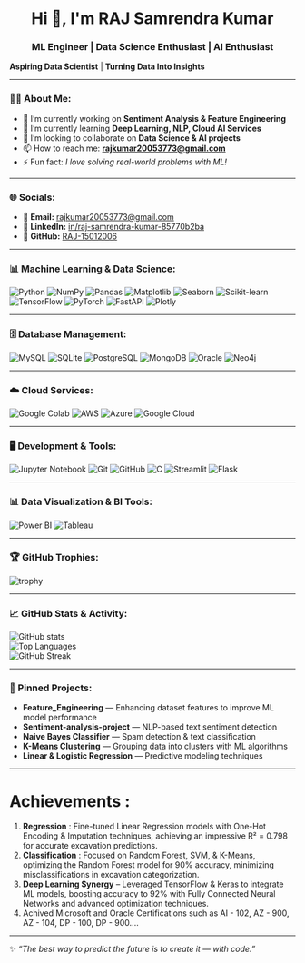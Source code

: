 <!-- Hi Section -->
<h1 align="center">Hi 👋, I'm RAJ Samrendra Kumar</h1>
<h3 align="center">ML Engineer | Data Science Enthusiast | AI Enthusiast</h3>

**Aspiring Data Scientist** | **Turning Data Into Insights**

---

### 👨‍💻 About Me:
- 🔭 I’m currently working on **Sentiment Analysis & Feature Engineering**  
- 🌱 I’m currently learning **Deep Learning, NLP, Cloud AI Services**  
- 👯 I’m looking to collaborate on **Data Science & AI projects**  
- 📫 How to reach me: **rajkumar20053773@gmail.com**  
- ⚡ Fun fact: *I love solving real-world problems with ML!*  

---

### 🌐 Socials:
- 📧 **Email:** rajkumar20053773@gmail.com  
- 💼 **LinkedIn:** [in/raj-samrendra-kumar-85770b2ba](https://www.linkedin.com/in/raj-samrendra-kumar-85770b2ba/)  
- 🐙 **GitHub:** [RAJ-15012006](https://github.com/RAJ-15012006)  

---

### 📊 Machine Learning & Data Science:
![Python](https://img.shields.io/badge/Python-3776AB?style=for-the-badge&logo=python&logoColor=white)
![NumPy](https://img.shields.io/badge/Numpy-013243?style=for-the-badge&logo=numpy&logoColor=white)
![Pandas](https://img.shields.io/badge/Pandas-150458?style=for-the-badge&logo=pandas&logoColor=white)
![Matplotlib](https://img.shields.io/badge/Matplotlib-11557c?style=for-the-badge&logo=plotly&logoColor=white)
![Seaborn](https://img.shields.io/badge/Seaborn-4EABCF?style=for-the-badge&logo=python&logoColor=white)
![Scikit-learn](https://img.shields.io/badge/Scikit--learn-F7931E?style=for-the-badge&logo=scikit-learn&logoColor=white)
![TensorFlow](https://img.shields.io/badge/TensorFlow-FF6F00?style=for-the-badge&logo=tensorflow&logoColor=white)
![PyTorch](https://img.shields.io/badge/PyTorch-EE4C2C?style=for-the-badge&logo=pytorch&logoColor=white)
![FastAPI](https://img.shields.io/badge/FastAPI-009688?style=for-the-badge&logo=fastapi&logoColor=white)
![Plotly](https://img.shields.io/badge/Plotly-3F4F75?style=for-the-badge&logo=plotly&logoColor=white)

---

### 🗄️ Database Management:
![MySQL](https://img.shields.io/badge/MySQL-4479A1?style=for-the-badge&logo=mysql&logoColor=white)
![SQLite](https://img.shields.io/badge/SQLite-003B57?style=for-the-badge&logo=sqlite&logoColor=white)
![PostgreSQL](https://img.shields.io/badge/PostgreSQL-316192?style=for-the-badge&logo=postgresql&logoColor=white)
![MongoDB](https://img.shields.io/badge/MongoDB-4EA94B?style=for-the-badge&logo=mongodb&logoColor=white)
![Oracle](https://img.shields.io/badge/Oracle-F80000?style=for-the-badge&logo=oracle&logoColor=white)
![Neo4j](https://img.shields.io/badge/Neo4j-008CC1?style=for-the-badge&logo=neo4j&logoColor=white)

---

### ☁️ Cloud Services:
![Google Colab](https://img.shields.io/badge/Google%20Colab-F9AB00?style=for-the-badge&logo=googlecolab&logoColor=white)
![AWS](https://img.shields.io/badge/AWS-232F3E?style=for-the-badge&logo=amazon-aws&logoColor=white)
![Azure](https://img.shields.io/badge/Azure-0078D4?style=for-the-badge&logo=microsoft-azure&logoColor=white)
![Google Cloud](https://img.shields.io/badge/Google%20Cloud-4285F4?style=for-the-badge&logo=google-cloud&logoColor=white)

---

### 🖥️ Development & Tools:
![Jupyter Notebook](https://img.shields.io/badge/Jupyter-F37626?style=for-the-badge&logo=jupyter&logoColor=white)
![Git](https://img.shields.io/badge/Git-F05032?style=for-the-badge&logo=git&logoColor=white)
![GitHub](https://img.shields.io/badge/GitHub-100000?style=for-the-badge&logo=github&logoColor=white)
![C](https://img.shields.io/badge/C-00599C?style=for-the-badge&logo=c&logoColor=white)
![Streamlit](https://img.shields.io/badge/Streamlit-FF4B4B?style=for-the-badge&logo=streamlit&logoColor=white)
![Flask](https://img.shields.io/badge/Flask-000000?style=for-the-badge&logo=flask&logoColor=white)

---

### 📊 Data Visualization & BI Tools:
![Power BI](https://img.shields.io/badge/Power%20BI-F2C811?style=for-the-badge&logo=powerbi&logoColor=white)
![Tableau](https://img.shields.io/badge/Tableau-E97627?style=for-the-badge&logo=tableau&logoColor=white)

---

### 🏆 GitHub Trophies:
![trophy](https://github-profile-trophy.vercel.app/?username=RAJ-15012006&theme=algolia&row=1&column=6)

---

### 📈 GitHub Stats & Activity:
![GitHub stats](https://github-readme-stats.vercel.app/api?username=RAJ-15012006&show_icons=true&theme=tokyonight)  
![Top Languages](https://github-readme-stats.vercel.app/api/top-langs/?username=RAJ-15012006&layout=compact&theme=tokyonight)  
![GitHub Streak](https://github-readme-streak-stats.herokuapp.com/?user=RAJ-15012006&theme=tokyonight)  

---

### 📌 Pinned Projects:
- **Feature_Engineering** — Enhancing dataset features to improve ML model performance  
- **Sentiment-analysis-project** — NLP-based text sentiment detection  
- **Naive Bayes Classifier** — Spam detection & text classification  
- **K-Means Clustering** — Grouping data into clusters with ML algorithms  
- **Linear & Logistic Regression** — Predictive modeling techniques

---

# Achievements :
1) **Regression** : Fine-tuned Linear Regression models with One-Hot Encoding & Imputation techniques, achieving an impressive R² = 0.798 for accurate excavation predictions.
2) **Classification** : Focused on Random Forest, SVM, & K-Means, optimizing the Random Forest model for 90% accuracy, minimizing misclassifications in excavation categorization.
3) **Deep Learning Synergy** – Leveraged TensorFlow & Keras to integrate ML models, boosting accuracy to 92% with Fully Connected Neural Networks and advanced optimization techniques.
4) Achived Microsoft and Oracle Certifications such as AI - 102, AZ - 900, AZ - 104, DP - 100, DP - 900....

---

✨ *“The best way to predict the future is to create it — with code.”*
